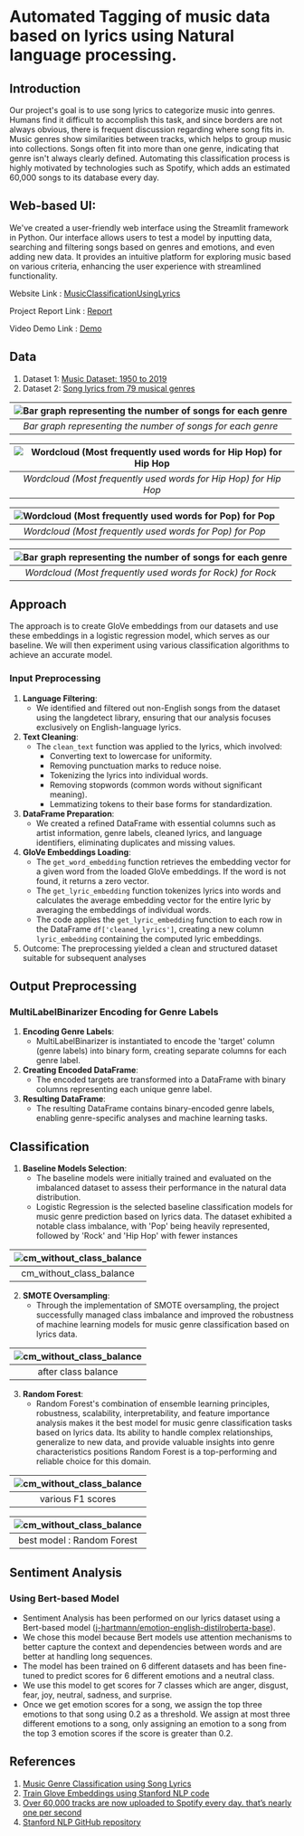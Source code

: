 # Automated Tagging of music data based on lyrics using Natural language processing.

## Introduction

Our project's goal is to use song lyrics to categorize music into genres. Humans find it difficult to accomplish this task, and since borders are not always obvious, there is frequent discussion regarding where song fits in. Music genres show similarities between tracks, which helps to group music into collections. Songs often fit into more than one genre, indicating that genre isn't always clearly defined. Automating this classification process is highly motivated by technologies such as Spotify, which adds an estimated 60,000 songs to its database every day.

## Web-based UI:
We've created a user-friendly web interface using the Streamlit framework in Python. Our interface allows users to test a model by inputting data, searching and filtering songs based on genres and emotions, and even adding new data. It provides an intuitive platform for exploring music based on various criteria, enhancing the user experience with streamlined functionality.

Website Link : [MusicClassificationUsingLyrics](https://music-classfication-lyrics.streamlit.app/)

Project Report Link : [Report](https://github.com/rayuduroshan/MusicClassficationNLP/blob/main/project-report.pdf)

Video Demo Link : [Demo](https://youtu.be/6GTdwIiLJI4)


## Data

1. Dataset 1: [Music Dataset: 1950 to 2019](https://www.kaggle.com/datasets/saurabhshahane/music-dataset-1950-to-2019?rvi=1)
2. Dataset 2: [Song lyrics from 79 musical genres](https://www.kaggle.com/datasets/neisse/scrapped-lyrics-from-6-genres?rvi=1)

| ![Bar graph representing the number of songs for each genre](https://github.com/rayuduroshan/MusicClassficationNLP/blob/main/webApp/pages/barplotOfGenreCounts.png) | 
|:--:| 
| *Bar graph representing the number of songs for each genre* |

  | ![Wordcloud (Most frequently used words for Hip Hop) for Hip Hop](https://github.com/rayuduroshan/MusicClassficationNLP/blob/main/webApp/pages/wordcloud_%5B'Hip%20Hop'%5D.png) | 
|:--:| 
| *Wordcloud (Most frequently used words for Hip Hop) for Hip Hop* |

|  ![Wordcloud (Most frequently used words for Pop) for Pop](https://github.com/rayuduroshan/MusicClassficationNLP/blob/main/webApp/pages/wordcloud_%5B'Pop'%5D.png) | 
|:--:| 
| *Wordcloud (Most frequently used words for Pop) for Pop* |

| ![Bar graph representing the number of songs for each genre](https://github.com/rayuduroshan/MusicClassficationNLP/blob/main/webApp/pages/wordcloud_%5B'Rock'%5D.png) | 
|:--:| 
| *Wordcloud (Most frequently used words for Rock) for Rock* |
  
 
  
   

## Approach

The approach is to create GloVe embeddings from our datasets and use these embeddings in a logistic regression model, which serves as our baseline. We will then experiment using various classification algorithms to achieve an accurate model.

### Input Preprocessing

1. **Language Filtering**:
   - We identified and filtered out non-English songs from the dataset using the langdetect library, ensuring that our analysis focuses exclusively on English-language lyrics.  
2. **Text Cleaning**:
   - The `clean_text` function was applied to the lyrics, which involved:
     - Converting text to lowercase for uniformity.
     - Removing punctuation marks to reduce noise.
     - Tokenizing the lyrics into individual words.
     - Removing stopwords (common words without significant meaning).
     - Lemmatizing tokens to their base forms for standardization.  
3. **DataFrame Preparation**:
   - We created a refined DataFrame with essential columns such as artist information, genre labels, cleaned lyrics, and language identifiers, eliminating duplicates and missing values.   
4. **GloVe Embeddings Loading**:
   - The `get_word_embedding` function retrieves the embedding vector for a given word from the loaded GloVe embeddings. If the word is not found, it returns a zero vector.
   - The `get_lyric_embedding` function tokenizes lyrics into words and calculates the average embedding vector for the entire lyric by averaging the embeddings of individual words.
   - The code applies the `get_lyric_embedding` function to each row in the DataFrame `df['cleaned_lyrics']`, creating a new column `lyric_embedding` containing the computed lyric embeddings.
 5. Outcome: The preprocessing yielded a clean and structured dataset suitable for subsequent analyses

## Output Preprocessing

### MultiLabelBinarizer Encoding for Genre Labels
1. **Encoding Genre Labels**:
   - MultiLabelBinarizer is instantiated to encode the 'target' column (genre labels) into binary form, creating separate columns for each genre label.
2. **Creating Encoded DataFrame**:
   - The encoded targets are transformed into a DataFrame with binary columns representing each unique genre label.   
3. **Resulting DataFrame**:
   - The resulting DataFrame contains binary-encoded genre labels, enabling genre-specific analyses and machine learning tasks.    

## Classification

1. **Baseline Models Selection**:
   - The baseline models were initially trained and evaluated on the imbalanced dataset to assess their performance in the natural data distribution.
   - Logistic Regression is the selected baseline classification models for music genre prediction based on lyrics data. The dataset exhibited a notable class imbalance, with 'Pop' being heavily represented, followed by 'Rock' and 'Hip Hop' with fewer instances
  
| ![cm_without_class_balance](https://github.com/rayuduroshan/MusicClassficationNLP/blob/main/webApp/pages/cm_without_class_balance.png) | 
|:--:| 
|cm_without_class_balance|

2. **SMOTE Oversampling**:
   - Through the implementation of SMOTE oversampling, the project successfully managed class imbalance and improved the robustness of machine learning models for music genre 
     classification based on lyrics data.

| ![cm_without_class_balance](https://github.com/rayuduroshan/MusicClassficationNLP/blob/main/webApp/pages/logistic_after_balance.png) | 
|:--:|
|after class balance|

3. **Random Forest**:
   - Random Forest's combination of ensemble learning principles, robustness, scalability, interpretability, and feature importance analysis makes it the best model for music genre 
     classification tasks based on lyrics data. Its ability to handle complex relationships, generalize to new data, and provide valuable insights into genre characteristics positions 
     Random Forest is a top-performing and reliable choice for this domain.
     
| ![cm_without_class_balance](https://github.com/rayuduroshan/MusicClassficationNLP/blob/main/webApp/pages/various_f1scores.png) | 
|:--:|
|various F1 scores|

| ![cm_without_class_balance](https://github.com/rayuduroshan/MusicClassficationNLP/blob/main/webApp/pages/best_model.png) | 
|:--:|
|best model : Random Forest|

## Sentiment Analysis

### Using Bert-based Model
- Sentiment Analysis has been performed on our lyrics dataset using a Bert-based model ([j-hartmann/emotion-english-distilroberta-base](https://huggingface.co/j-hartmann/emotion-english-distilroberta-base)).
- We chose this model because Bert models use attention mechanisms to better capture the context and dependencies between words and are better at handling long sequences.
- The model has been trained on 6 different datasets and has been fine-tuned to predict scores for 6 different emotions and a neutral class.
- We use this model to get scores for 7 classes which are anger, disgust, fear, joy, neutral, sadness, and surprise.
- Once we get emotion scores for a song, we assign the top three emotions to that song using 0.2 as a threshold. We assign at most three different emotions to a song, only assigning an emotion to a song from the top 3 emotion scores if the score is greater than 0.2.


## References

1. [Music Genre Classification using Song Lyrics](https://web.stanford.edu/class/archive/cs/cs224n/cs224n.1214/reports/final_reports/report003.pdf)
2. [Train Glove Embeddings using Stanford NLP code](https://stackoverflow.com/questions/48962171/how-to-train-glove-algorithm-on-my-own-corpus)
3. [Over 60,000 tracks are now uploaded to Spotify every day. that’s nearly one per second](https://www.musicbusinessworldwide.com/over-60000-tracks-are-now-uploaded-to-spotify-daily-thats-nearly-one-per-second/)
4. [Stanford NLP GitHub repository](https://github.com/stanfordnlp/GloVe/tree/master/eval)
